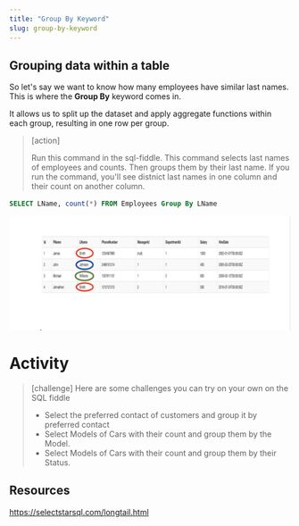 ```yaml
---
title: "Group By Keyword"
slug: group-by-keyword
---
```


## Grouping data within a table

So let's say we want to know how many employees have similar last names. This is where the **Group By** keyword comes in. 

It allows us to split up the dataset and apply aggregate functions within each group, resulting in one row per group. 

> [action]
>
> Run this command in the sql-fiddle. 
> This command selects last names of employees and counts. Then groups them by their last name. If you run the command, you'll see distnict last names in one column and their count on another column.
>
```sql
SELECT LName, count(*) FROM Employees Group By LName
```
>

![group by lname](assets/group_by_lname.png "group by lname")


# Activity
> [challenge]
Here are some challenges you can try on your own on the SQL fiddle
> - Select the preferred contact of customers and group it by preferred contact
> - Select Models of Cars with their count and group them by the Model.
> - Select Models of Cars with their count and group them by their Status.
>

## Resources
https://selectstarsql.com/longtail.html